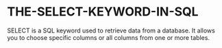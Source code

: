 # THE-SELECT-KEYWORD-IN-SQL
SELECT is a SQL keyword used to retrieve data from a database. It allows you to choose specific columns or all columns from one or more tables.
